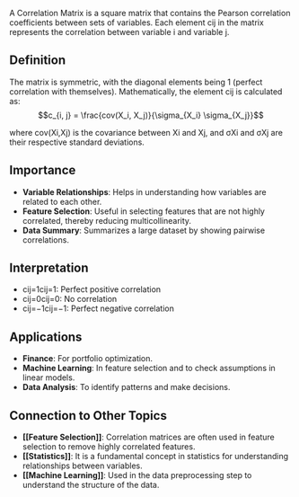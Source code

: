 A Correlation Matrix is a square matrix that contains the Pearson correlation coefficients between sets of variables. Each element cij​ in the matrix represents the correlation between variable i and variable j.

## Definition

The matrix is symmetric, with the diagonal elements being 1 (perfect correlation with themselves). Mathematically, the element cij is calculated as:
$$c_{i, j} = \frac{cov(X_i, X_j)}{\sigma_{X_i} \sigma_{X_j}}$$

where cov(Xi,Xj) is the covariance between Xi​ and Xj​, and σXi and σXj are their respective standard deviations.

## Importance

- **Variable Relationships**: Helps in understanding how variables are related to each other.
- **Feature Selection**: Useful in selecting features that are not highly correlated, thereby reducing multicollinearity.
- **Data Summary**: Summarizes a large dataset by showing pairwise correlations.

## Interpretation

- cij=1cij​=1: Perfect positive correlation
- cij=0cij​=0: No correlation
- cij=−1cij​=−1: Perfect negative correlation

## Applications

- **Finance**: For portfolio optimization.
- **Machine Learning**: In feature selection and to check assumptions in linear models.
- **Data Analysis**: To identify patterns and make decisions.

## Connection to Other Topics

- **[[Feature Selection]]**: Correlation matrices are often used in feature selection to remove highly correlated features.
- **[[Statistics]]**: It is a fundamental concept in statistics for understanding relationships between variables.
- **[[Machine Learning]]**: Used in the data preprocessing step to understand the structure of the data.
